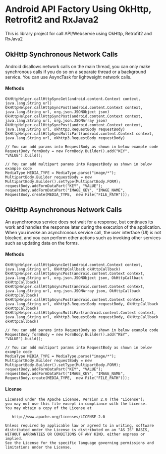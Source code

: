 # Android API Factory Using OkHttp, Retrofit2 and RxJava2
This is library project for call API/Webservie using OkHttp, Retrofit2 and RxJava2

## OkHttp Synchronous Network Calls
Android disallows network calls on the main thread, you can only make synchronous calls if you do so on a separate thread or a background service. You can use AsyncTask for lightweight network calls.
#### Methods
~~~
OkHttpHelper.callHttpSyncGet(android.content.Context context, java.lang.String url)
OkHttpHelper.callHttpSyncPost(android.content.Context context, java.lang.String url, org.json.JSONObject json) 
OkHttpHelper.callHttpSyncPost(android.content.Context context, java.lang.String url, org.json.JSONArray json)
OkHttpHelper.callHttpSyncPost(android.content.Context context, java.lang.String url, okhttp3.RequestBody requestBody) 
OkHttpHelper.callHttpSyncMultiPart(android.content.Context context, java.lang.String url, okhttp3.RequestBody requestBody)

// You can add params into RequestBody as shown in below example code 
RequestBody formBody = new FormBody.Builder().add("KEY", "VALUE").build();
 
// You can add multipart params into RequestBody as shown in below example code 
MediaType MEDIA_TYPE = MediaType.parse("image/*");
MultipartBody.Builder requestBody = new MultipartBody.Builder().setType(MultipartBody.FORM);
requestBody.addFormDataPart("KEY", "VALUE");
requestBody.addFormDataPart("IMAGE_KEY", "IMAGE_NAME", RequestBody.create(MEDIA_TYPE,  new File("FILE_PATH")));
~~~

## OkHttp Asynchronous Network Calls
An asynchronous service does not wait for a response, but continues its work and handles the response later during the execution of the application. When you invoke an asynchronous service call, the user interface (UI) is not blocked, and you can perform other actions such as invoking other services such as updating data on the forms.
#### Methods
~~~
OkHttpHelper.callHttpAsyncGet(android.content.Context context, java.lang.String url, OkHttpCallback okHttpCallback) 
OkHttpHelper.callHttpAsyncPost(android.content.Context context, java.lang.String url, org.json.JSONObject json, OkHttpCallback okHttpCallback) 
OkHttpHelper.callHttpAsyncPost(android.content.Context context, java.lang.String url, org.json.JSONArray json, OkHttpCallback okHttpCallback)
OkHttpHelper.callHttpAsyncPost(android.content.Context context, java.lang.String url, okhttp3.RequestBody requestBody, OkHttpCallback okHttpCallback) 
OkHttpHelper.callHttpAsyncMultiPart(android.content.Context context, java.lang.String url, okhttp3.RequestBody requestBody, OkHttpCallback okHttpCallback) 

// You can add params into RequestBody as shown in below example code 
RequestBody formBody = new FormBody.Builder().add("KEY", "VALUE").build();
 
// You can add multipart params into RequestBody as shown in below example code 
MediaType MEDIA_TYPE = MediaType.parse("image/*");
MultipartBody.Builder requestBody = new MultipartBody.Builder().setType(MultipartBody.FORM);
requestBody.addFormDataPart("KEY", "VALUE");
requestBody.addFormDataPart("IMAGE_KEY", "IMAGE_NAME", RequestBody.create(MEDIA_TYPE,  new File("FILE_PATH")));
~~~

#### License

~~~~
Licensed under the Apache License, Version 2.0 (the "License");
you may not use this file except in compliance with the License.
You may obtain a copy of the License at

   http://www.apache.org/licenses/LICENSE-2.0

Unless required by applicable law or agreed to in writing, software
distributed under the License is distributed on an "AS IS" BASIS,
WITHOUT WARRANTIES OR CONDITIONS OF ANY KIND, either express or implied.
See the License for the specific language governing permissions and
limitations under the License.
~~~~
